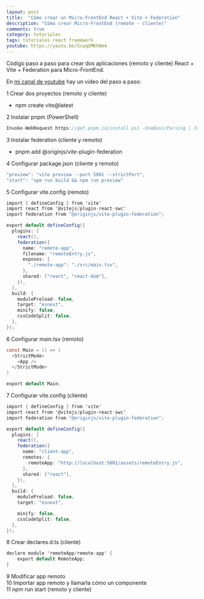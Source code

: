 ```yaml
---
layout: post
title:  "Cómo crear un Micro-FrontEnd React + Vite + Federation"
description: "Cómo crear Micro-FrontEnd (remote - cliente)"
comments: true
category: tutoriales
tags: tutoriales react framework
youtube: https://youtu.be/ScwqUMKhNm4
---
```

Código paso a paso para crear dos aplicaciones (remoto y cliente) React + Vite + Federation para Micro-FrontEnd.

En <a target="_blank" href="{{ page.youtube }}">mi canal de youtube</a> hay un video del paso a paso:
 
1 Crear dos proyectos (remoto y cliente)
- npm create vite@latest

2 Instalar pnpm (PowerShell)
```csharp
Invoke-WebRequest https://get.pnpm.io/install.ps1 -UseBasicParsing | Invoke-Expression
```

3 Instalar federation (cliente y remoto)
- pnpm add @originjs/vite-plugin-federation

4 Configurar package.json (cliente y remoto)
```csharp
"preview": "vite preview --port 5001 --strictPort",
"start": "npm run build && npm run preview"
```

5 Configurar vite.config (remoto)
```csharp
import { defineConfig } from 'vite'
import react from '@vitejs/plugin-react-swc'
import federation from "@originjs/vite-plugin-federation";

export default defineConfig({
  plugins: [
    react(),
    federation({
      name: "remote-app",
      filename: "remoteEntry.js",
      exposes: {
        "./remote-app": "./src/main.tsx",
      },
      shared: ["react", "react-dom"],
    }),
  ],
  build: {
    modulePreload: false,
    target: "esnext",
    minify: false,
    cssCodeSplit: false,
  },
});
```

6 Configurar main.tsx (remoto)
```csharp
const Main = () => (
  <StrictMode>
    <App />
  </StrictMode>
)

export default Main;
```

7 Configurar vite.config (cliente)  
```csharp
import { defineConfig } from 'vite'
import react from '@vitejs/plugin-react-swc'
import federation from "@originjs/vite-plugin-federation";

export default defineConfig({
  plugins: [
    react(),
    federation({
      name: "client-app",
      remotes: {
        remoteApp: "http://localhost:5001/assets/remoteEntry.js",
      },
      shared: ["react"],
    }),
  ],
  build: {
    modulePreload: false,
    target: "esnext",

    minify: false,
    cssCodeSplit: false,
  },
});
```

8 Crear declares.d.ts (cliente)  
```csharp
declare module 'remoteApp/remote-app' {
    export default RemoteApp;
}
```

9 Modificar app remoto  
10 Importar app remoto y llamarla cómo un componente  
11 npm run start (remoto y cliente)
